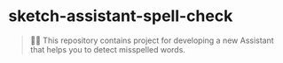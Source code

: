 # sketch-assistant-spell-check

> 💁‍♀️ This repository contains project for developing a new Assistant that helps you to detect misspelled words.
